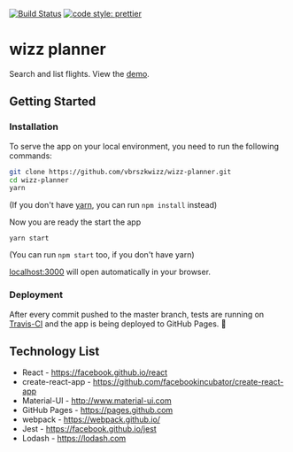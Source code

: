[![Build Status](https://travis-ci.org/vbrszkwizz/wizz-planner.svg?branch=master)](https://travis-ci.org/vbrszkwizz/wizz-planner)
[![code style: prettier](https://img.shields.io/badge/code_style-prettier-ff69b4.svg?style=flat-square)](https://github.com/prettier/prettier)

# wizz planner

Search and list flights. View the [demo](https://vbrszkwizz.github.io/wizz-planner/).

## Getting Started

### Installation

To serve the app on your local environment, you need to run the following commands:

```bash
git clone https://github.com/vbrszkwizz/wizz-planner.git
cd wizz-planner
yarn
```
(If you don't have [yarn](https://github.com/yarnpkg/yarn), you can run `npm install` instead)

Now you are ready the start the app
```
yarn start
```
(You can run `npm start` too, if you don't have yarn)

[localhost:3000](http://localhost:3000) will open automatically in your browser.

### Deployment

After every commit pushed to the master branch, tests are running on [Travis-CI](https://travis-ci.org/vbrszkwizz/wizz-planner) and the app is being deployed to GitHub Pages. :tada:

## Technology List
* React - https://facebook.github.io/react
* create-react-app - https://github.com/facebookincubator/create-react-app
* Material-UI - http://www.material-ui.com
* GitHub Pages - https://pages.github.com
* webpack - https://webpack.github.io/
* Jest - https://facebook.github.io/jest
* Lodash - https://lodash.com
